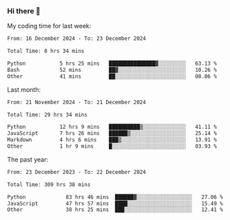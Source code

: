 ### Hi there 👋

My coding time for last week:

<!--START_SECTION:week-->

```txt
From: 16 December 2024 - To: 23 December 2024

Total Time: 8 hrs 34 mins

Python           5 hrs 25 mins   ███████████████▓░░░░░░░░░   63.13 %
Bash             52 mins         ██▓░░░░░░░░░░░░░░░░░░░░░░   10.26 %
Other            41 mins         ██░░░░░░░░░░░░░░░░░░░░░░░   08.06 %
```

<!--END_SECTION:week-->

Last month:

<!--START_SECTION:month-->

```txt
From: 21 November 2024 - To: 21 December 2024

Total Time: 29 hrs 34 mins

Python           12 hrs 9 mins   ██████████▒░░░░░░░░░░░░░░   41.11 %
JavaScript       7 hrs 26 mins   ██████▒░░░░░░░░░░░░░░░░░░   25.14 %
Markdown         4 hrs 6 mins    ███▒░░░░░░░░░░░░░░░░░░░░░   13.91 %
Other            1 hr 9 mins     █░░░░░░░░░░░░░░░░░░░░░░░░   03.93 %
```

<!--END_SECTION:month-->

The past year:

<!--START_SECTION:year-->

```txt
From: 23 December 2023 - To: 22 December 2024

Total Time: 309 hrs 38 mins

Python             83 hrs 46 mins  ██████▓░░░░░░░░░░░░░░░░░░   27.06 %
JavaScript         47 hrs 57 mins  ████░░░░░░░░░░░░░░░░░░░░░   15.49 %
Other              38 hrs 25 mins  ███░░░░░░░░░░░░░░░░░░░░░░   12.41 %
```

<!--END_SECTION:year-->
